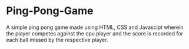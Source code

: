# Ping-Pong-Game
A simple ping pong game made using HTML, CSS and Javascipt wherein the player competes against the cpu player and the score is recorded for each ball missed by the respective player. 
